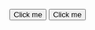 <button name="button" onclick="Cocoloco.io.app.zip">Click me</button>
<button name="button" onclick="coco_win32.zip">Click me</button>
